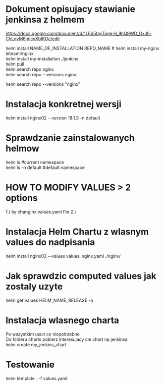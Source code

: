 # Dokument opisujacy stawianie jenkinsa z helmem
https://docs.google.com/document/d/1LEd5tayTqqe-6_9hQ9WD_OxJh-ChLqvM6jmcxXbIKOc/edit

helm install NAME_OF_INSTALLATION REPO_NAME # helm install my-nginx bitnami/nginx  
helm install my-installation ./jenkins  
helm pull  
helm search repo nginx  
helm search repo --versions nginx  

helm search repo --versions "nginx"  

# Instalacja konkretnej wersji
helm install nginx02 --version 18.1.3 -n default  

# Sprawdzanie zainstalowanych helmow
helm ls            #current namespace  
helm ls -n default #default namespace  


# HOW TO MODIFY VALUES > 2 options
1.) by changinx values.yaml file
2.)

# Instalacja Helm Chartu z wlasnym values do nadpisania
helm install nginx03 --values values_nginx.yaml ./nginx/

# Jak sprawdzic computed values jak zostaly uzyte
helm get values HELM_NAME_RELEASE -a

# Instalacja wlasnego charta
Po wszystkim usun co niepotrzebne  
Do folderu charts pobierz interesujacy cie chart np jenkinsa  
helm create my_jenkins_chart  


# Testowanie 
helm template . -f values.yaml
